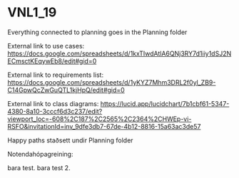 # VNL1_19

Everything connected to planning goes in the Planning folder

External link to use cases: https://docs.google.com/spreadsheets/d/1kxTIwdAtlA6QNj3RY7d1iiy1dSJ2NECmsctKEqywEb8/edit#gid=0

External link to requirements list: https://docs.google.com/spreadsheets/d/1yKYZ7Mhm3DRL2f0yl_ZB9-C14GpwQcZwGuQTL1kjHpQ/edit#gid=0

External link to class diagrams: https://lucid.app/lucidchart/7b1cbf61-5347-4380-8a10-3cccf6d3c237/edit?viewport_loc=-608%2C187%2C2565%2C2364%2CHWEp-vi-RSFO&invitationId=inv_9dfe3db7-67de-4b12-8816-15a63ac3de57

Happy paths staðsett undir Planning folder

Notendahópagreining:

bara test.
bara test 2.

